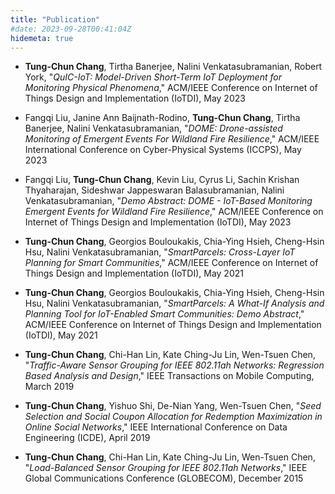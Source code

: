 ```yaml
---
title: "Publication"
#date: 2023-09-28T00:41:04Z
hidemeta: true
---
```


- **Tung-Chun Chang**, Tirtha Banerjee, Nalini Venkatasubramanian, Robert York, "*QuIC-IoT: Model-Driven Short-Term IoT Deployment for Monitoring Physical Phenomena*," ACM/IEEE Conference on Internet of Things Design and Implementation (IoTDI), May 2023

- Fangqi Liu, Janine Ann Baijnath-Rodino, **Tung-Chun Chang**, Tirtha Banerjee, Nalini Venkatasubramanian, "*DOME: Drone-assisted Monitoring of Emergent Events For Wildland Fire Resilience*," ACM/IEEE International Conference on Cyber-Physical Systems (ICCPS), May 2023

- Fangqi Liu, **Tung-Chun Chang**, Kevin Liu, Cyrus Li, Sachin Krishan Thyaharajan, Sideshwar Jappeswaran Balasubramanian, Nalini Venkatasubramanian, "*Demo Abstract: DOME - IoT-Based Monitoring Emergent Events for Wildland Fire Resilience*," ACM/IEEE Conference on Internet of Things Design and Implementation (IoTDI), May 2023

- **Tung-Chun Chang**, Georgios Bouloukakis, Chia-Ying Hsieh, Cheng-Hsin Hsu, Nalini Venkatasubramanian, "*SmartParcels: Cross-Layer IoT Planning for Smart Communities*," ACM/IEEE Conference on Internet of Things Design and Implementation (IoTDI), May 2021

- **Tung-Chun Chang**, Georgios Bouloukakis, Chia-Ying Hsieh, Cheng-Hsin Hsu, Nalini Venkatasubramanian, "*SmartParcels: A What-If Analysis and Planning Tool for IoT-Enabled Smart Communities: Demo Abstract*," ACM/IEEE Conference on Internet of Things Design and Implementation (IoTDI), May 2021

- **Tung-Chun Chang**, Chi-Han Lin, Kate Ching-Ju Lin, Wen-Tsuen Chen, "*Traffic-Aware Sensor Grouping for IEEE 802.11ah Networks: Regression Based Analysis and Design*," IEEE Transactions on Mobile Computing, March 2019

- **Tung-Chun Chang**, Yishuo Shi, De-Nian Yang, Wen-Tsuen Chen, "*Seed Selection and Social Coupon Allocation for Redemption Maximization in Online Social Networks*," IEEE International Conference on Data Engineering (ICDE), April 2019

- **Tung-Chun Chang**, Chi-Han Lin, Kate Ching-Ju Lin, Wen-Tsuen Chen, "*Load-Balanced Sensor Grouping for IEEE 802.11ah Networks*," IEEE Global Communications Conference (GLOBECOM), December 2015